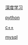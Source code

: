 [深度学习](https://github.com/zyxhzsh/For-the-interview/blob/master/bank/深度学习.md)

[python](https://github.com/zyxhzsh/For-the-interview/blob/master/bank/python.md)

[c++](https://github.com/zyxhzsh/For-the-interview/blob/master/bank/c++.md)

[mysql](https://github.com/zyxhzsh/For-the-interview/blob/master/bank/mysql.md)
